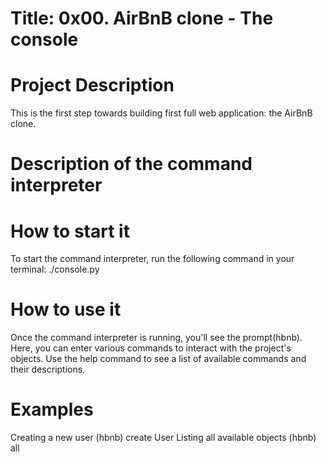 # Title: 0x00. AirBnB clone - The console

# Project Description

This is the first step towards building
first full web application: the AirBnB clone.

# Description of the command interpreter

# How to start it
To start the command interpreter, run the following command in your terminal:
    ./console.py

# How to use it
Once the command interpreter is running, you'll see the prompt(hbnb).
Here, you can enter various commands to interact
with the project's objects.
Use the help command to see a list of
available commands and their descriptions.

# Examples
Creating a new user
(hbnb) create User
Listing all available objects
(hbnb) all
